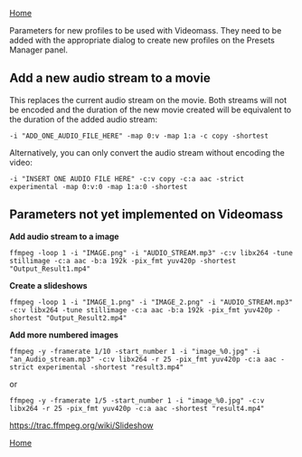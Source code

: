 [Home](index.md)

Parameters for new profiles to be used with Videomass. They need to be added with the appropriate dialog to create new profiles on the Presets Manager panel.   

## Add a new audio stream to a movie
This replaces the current audio stream on the movie. Both streams will not be encoded and the duration of the new movie created will be equivalent to the duration of the added audio stream:   

```shell
-i "ADD_ONE_AUDIO_FILE_HERE" -map 0:v -map 1:a -c copy -shortest
```   

Alternatively, you can only convert the audio stream without encoding the video:

```shell
-i "INSERT ONE AUDIO FILE HERE" -c:v copy -c:a aac -strict experimental -map 0:v:0 -map 1:a:0 -shortest
```   

## Parameters not yet implemented on Videomass

**Add audio stream to a image**   
```shell
ffmpeg -loop 1 -i "IMAGE.png" -i "AUDIO_STREAM.mp3" -c:v libx264 -tune stillimage -c:a aac -b:a 192k -pix_fmt yuv420p -shortest "Output_Result1.mp4"
``` 

**Create a slideshows**   
```shell
ffmpeg -loop 1 -i "IMAGE_1.png" -i "IMAGE_2.png" -i "AUDIO_STREAM.mp3" -c:v libx264 -tune stillimage -c:a aac -b:a 192k -pix_fmt yuv420p -shortest "Output_Result2.mp4"
``` 

**Add more numbered images**   
```shell
ffmpeg -y -framerate 1/10 -start_number 1 -i "image_%0.jpg" -i "an_Audio_stream.mp3" -c:v libx264 -r 25 -pix_fmt yuv420p -c:a aac -strict experimental -shortest "result3.mp4"
``` 

or    

```shell
ffmpeg -y -framerate 1/5 -start_number 1 -i "image_%0.jpg" -c:v libx264 -r 25 -pix_fmt yuv420p -c:a aac -shortest "result4.mp4"
``` 

https://trac.ffmpeg.org/wiki/Slideshow




[Home](index.md)
